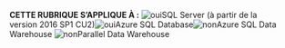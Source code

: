 <Token>**CETTE RUBRIQUE S’APPLIQUE À :** ![oui](media/yes.png)SQL Server (à partir de la version 2016 SP1 CU2)![oui](media/yes.png)Azure SQL Database![non](media/no.png)Azure SQL Data Warehouse ![non](media/no.png)Parallel Data Warehouse </Token>
